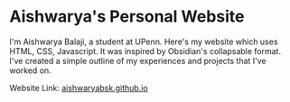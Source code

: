 # Aishwarya's Personal Website
I'm Aishwarya Balaji, a student at UPenn. Here's my website which uses HTML, CSS, Javascript. It was inspired by Obsidian's collapsable format. I've created a simple outline of my experiences and projects that I've worked on. 

Website Link: [aishwaryabsk.github.io](url)
